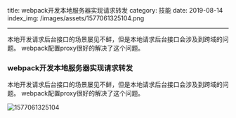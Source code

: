 title: webpack开发本地服务器实现请求转发
category: 技能
date: 2019-08-14
index_img: /images/assets/1577061325104.png

---

本地开发请求后台接口的场景屡见不鲜，但是本地请求后台接口会涉及到跨域的问题。
webpack配置proxy很好的解决了这个问题。

<!--more-->

### webpack开发本地服务器实现请求转发

本地开发请求后台接口的场景屡见不鲜，但是本地请求后台接口会涉及到跨域的问题。
webpack配置proxy很好的解决了这个问题。

![1577061325104](/images/assets/1577061325104.png)

